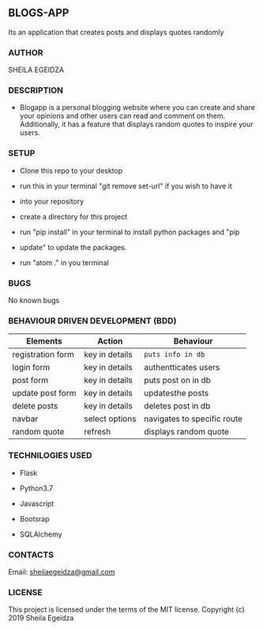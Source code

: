 ## BLOGS-APP

Its an application that creates posts and displays quotes randomly

### AUTHOR 

SHEILA EGEIDZA

### DESCRIPTION

* Blogapp is a personal blogging website where you can create and share your opinions and other users can read and comment on them. Additionally, it has a feature that displays random quotes to inspire your users.

### SETUP

* Clone this repo to your desktop

* run this in your terminal "git remove set-url" if you wish to have it 

* into your repository

* create a directory for this project

* run "pip install" in your terminal to install python packages and "pip 

* update" to update the packages.

* run "atom ." in you terminal

### BUGS

No known bugs

### BEHAVIOUR DRIVEN DEVELOPMENT (BDD)

<table>
    <thead>
      <tr>
        <th>Elements</th>
        <th>Action</th>
        <th>Behaviour</th>
      </tr>
    </thead>
    <tbody>
        <tr>
            <td>registration form</td>
            <td>key in details</td>
            <td><code>puts info in db</code></td>
        </tr>
        <tr>
            <td>login form</td>
            <td>key in details</td>
            <td>authentticates users</td>
        </tr>
        <tr>
            <td>post form</td>
            <td>key in details</td>
            <td>puts post on in db</td>
        </tr>
        <tr>
            <td>update post form</td>
            <td>key in details</td>
            <td>updatesthe posts</td>
        </tr>
        <tr>
            <td>delete posts</td>
            <td>key in details</td>
            <td>deletes post in db</td>
        </tr>
        <tr>
            <td>navbar</td>
            <td>select options</td>
            <td>navigates to specific route</td>
        </tr>
        <tr>
            <td>random quote</td>
            <td>refresh</td>
            <td>displays random quote</td>
        </tr>
  </table>

  ### TECHNILOGIES USED

  * Flask

  * Python3.7

  * Javascript

  * Bootsrap

  * SQLAlchemy

  ### CONTACTS

  Email: sheilaegeidza@gmail.com

  ### LICENSE

  This project is licensed under the terms of the MIT license. Copyright (c) 2019 Sheila Egeidza

